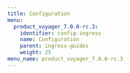 ```yaml
---
title: Configuration
menu:
  product_voyager_7.0.0-rc.3:
    identifier: config-ingress
    name: Configuration
    parent: ingress-guides
    weight: 25
menu_name: product_voyager_7.0.0-rc.3
---
```

